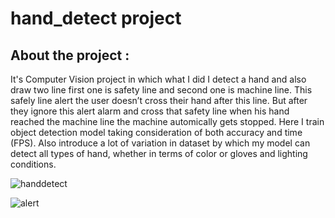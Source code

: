 # hand_detect project 

## About the project :

It's Computer Vision project in which what I did I detect a hand and also draw two line first one is safety line and second one is machine line.  This safely line alert the user doesn’t cross their hand after this line. But after they ignore this alert alarm and cross that safety line when his hand reached the machine line the machine automically gets stopped. Here I train object detection model taking consideration of both accuracy and time (FPS). Also introduce a lot of variation in dataset by which my model can detect all types of hand, whether in terms of color or gloves and lighting conditions. 


![handdetect](https://user-images.githubusercontent.com/16057072/107121209-2c82b700-68b7-11eb-8fd2-a97bef5dc68c.PNG)


![alert](https://user-images.githubusercontent.com/16057072/107121380-1c1f0c00-68b8-11eb-8fc4-dabe8dedc6d6.PNG)


